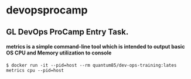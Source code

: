 # devopsprocamp
## GL DevOps ProCamp  Entry Task.

#### __metrics__ is a simple command-line tool which is intended to output basic OS CPU and Memory utilization to console


```shell
$ docker run -it --pid=host --rm quantum85/dev-ops-training:lates metrics cpu --pid=host
```
